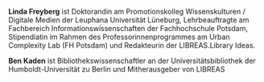 **Linda Freyberg** ist Doktorandin am Promotionskolleg Wissenskulturen / Digitale Medien der Leuphana Universität Lüneburg, Lehrbeauftragte am Fachbereich Informationswissenschaften der Fachhochschule Potsdam, Stipendiatin im Rahmen des Professorinnenprogrammes am Urban Complexity Lab (FH Potsdam) und Redakteurin der LIBREAS.Library Ideas.

**Ben Kaden** ist Bibliothekswissenschaftler an der Universitätsbibliothek der Humboldt-Universität zu Berlin und Mitherausgeber von LIBREAS
